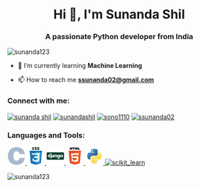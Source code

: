 <h1 align="center">Hi 👋, I'm Sunanda Shil</h1>
<h3 align="center">A passionate Python developer from India</h3>

<p align="left"> <img src="https://komarev.com/ghpvc/?username=sunanda123&label=Profile%20views&color=0e75b6&style=flat" alt="sunanda123" /> </p>


- 🌱 I’m currently learning **Machine Learning**

- 📫 How to reach me **ssunanda02@gmail.com**

<h3 align="left">Connect with me:</h3>
<p align="left">
<a href="https://linkedin.com/in/sunanda shil" target="blank"><img align="center" src="https://cdn.jsdelivr.net/npm/simple-icons@3.0.1/icons/linkedin.svg" alt="sunanda shil" height="30" width="40" /></a>
<a href="https://fb.com/sunandashil" target="blank"><img align="center" src="https://cdn.jsdelivr.net/npm/simple-icons@3.0.1/icons/facebook.svg" alt="sunandashil" height="30" width="40" /></a>
<a href="https://instagram.com/sono1110" target="blank"><img align="center" src="https://cdn.jsdelivr.net/npm/simple-icons@3.0.1/icons/instagram.svg" alt="sono1110" height="30" width="40" color="blue" /></a>
<a href="https://www.hackerrank.com/ssunanda02" target="blank"><img align="center" src="https://cdn.jsdelivr.net/npm/simple-icons@3.0.1/icons/hackerrank.svg" alt="ssunanda02" height="30" width="40" /></a>
</p>

<h3 align="left">Languages and Tools:</h3>
<p align="left"> <a href="https://www.cprogramming.com/" target="_blank"> <img src="https://raw.githubusercontent.com/devicons/devicon/master/icons/c/c-original.svg" alt="c" width="40" height="40"/> </a> <a href="https://www.w3schools.com/css/" target="_blank"> <img src="https://raw.githubusercontent.com/devicons/devicon/master/icons/css3/css3-original-wordmark.svg" alt="css3" width="40" height="40"/> </a> <a href="https://www.djangoproject.com/" target="_blank"> <img src="https://raw.githubusercontent.com/devicons/devicon/master/icons/django/django-original.svg" alt="django" width="40" height="40"/> </a> <a href="https://www.w3.org/html/" target="_blank"> <img src="https://raw.githubusercontent.com/devicons/devicon/master/icons/html5/html5-original-wordmark.svg" alt="html5" width="40" height="40"/> </a> <a href="https://www.python.org" target="_blank"> <img src="https://raw.githubusercontent.com/devicons/devicon/master/icons/python/python-original.svg" alt="python" width="40" height="40"/> </a> <a href="https://scikit-learn.org/" target="_blank"> <img src="https://upload.wikimedia.org/wikipedia/commons/0/05/Scikit_learn_logo_small.svg" alt="scikit_learn" width="40" height="40"/> </a> </p>

<p><img align="center" src="https://github-readme-stats.vercel.app/api/top-langs?username=sunanda123&show_icons=true&locale=en&layout=compact" alt="sunanda123" /></p>
